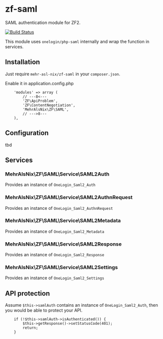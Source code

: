 # zf-saml

SAML authentication module for ZF2.

[![Build Status](https://travis-ci.org/MehrAlsNix/zf-saml.svg)](https://travis-ci.org/MehrAlsNix/zf-saml)

This module uses `onelogin/php-saml` internally and wrap the function in services.

## Installation

Just require `mehr-asl-nix/zf-saml` in your `composer.json`.

Enable it in application.config.php
```
    'modules' => array (
        // ---8<---
        'ZF\ApiProblem',
        'ZF\ContentNegotiation',
        'MehrAlsNix\ZF\SAML',
        // --->8---
    ),
```

## Configuration

tbd

## Services

### MehrAlsNix\ZF\SAML\Service\SAML2Auth

Provides an instance of `OneLogin_Saml2_Auth`

### MehrAlsNix\ZF\SAML\Service\SAML2AuthnRequest

Provides an instance of `OneLogin_Saml2_AuthnRequest`

### MehrAlsNix\ZF\SAML\Service\SAML2Metadata

Provides an instance of `OneLogin_Saml2_Metadata`

### MehrAlsNix\ZF\SAML\Service\SAML2Response

Provides an instance of `OneLogin_Saml2_Response`

### MehrAlsNix\ZF\SAML\Service\SAML2Settings

Provides an instance of `OneLogin_Saml2_Settings`

## API protection

Assume `$this->samlAuth` contains an instance of `OneLogin_Saml2_Auth`, then
you would be able to protect your API. 

```
    if (!$this->samlAuth->isAuthenticated()) {
        $this->getResponse()->setStatusCode(401);
        return;
    }
```
